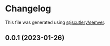 # Changelog

This file was generated using [@jscutlery/semver](https://github.com/jscutlery/semver).

## 0.0.1 (2023-01-26)
